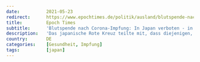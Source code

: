 ```yaml
---
date:          2021-05-23
redirect:      https://www.epochtimes.de/politik/ausland/blutspende-nach-corona-impfung-in-japan-verboten-in-deutschland-erlaubt-a3519859.html
title:         Epoch Times
subtitle:      'Blutspende nach Corona-Impfung: In Japan verboten - in Deutschland erlaubt'
description:   'Das japanische Rote Kreuz teilte mit, dass diejenigen, die gegen die neuartigen Coronaviren geimpft wurden, vorerst kein Blut spenden dürfen. Auf der Webseite des Roten Kreuz ist aufgezählt, unter welchen …'
country:       DE
categories:    [Gesundheit, Impfung]
tags:          [japan]
---
```

